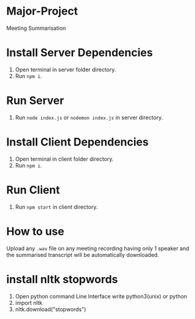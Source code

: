 # Major-Project

Meeting Summarisation

# Install Server Dependencies

1. Open terminal in server folder directory.
2. Run `npm i`.
<!-- 3. Run `pip install -r requirements.txt`. -->

# Run Server

1. Run `node index.js` or `nodemon index.js` in server directory.

# Install Client Dependencies

1. Open terminal in client folder directory.
2. Run `npm i`.

# Run Client

1. Run `npm start` in client directory.

# How to use

Upload any `.wav` file on any meeting recording having only 1 speaker and the summarised transcript will be automatically downloaded.

# install nltk stopwords

1. Open python command Line Interface write python3(unix) or python
2. import nltk
3. nltk.download("stopwords")

